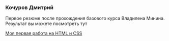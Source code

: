 ### Кочуров Дмитрий
Первое резюме после прохождения базового курса Владилена Минина. Результат вы можете посмотреть тут

[Моя первая работа на HTML и CSS](https://kraver90.github.io/resume/)
